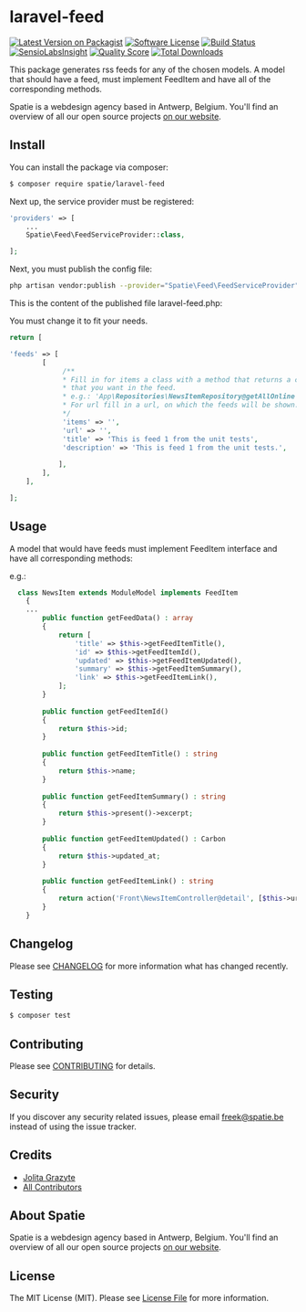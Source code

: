 # laravel-feed

[![Latest Version on Packagist](https://img.shields.io/packagist/v/spatie/laravel-feed.svg?style=flat-square)](https://packagist.org/packages/spatie/laravel-feed)
[![Software License](https://img.shields.io/badge/license-MIT-brightgreen.svg?style=flat-square)](LICENSE.md)
[![Build Status](https://img.shields.io/travis/spatie/laravel-feed/master.svg?style=flat-square)](https://travis-ci.org/spatie/laravel-feed)
[![SensioLabsInsight](https://img.shields.io/sensiolabs/i/xxxxxxxxx.svg?style=flat-square)](https://insight.sensiolabs.com/projects/xxxxxxxxx)
[![Quality Score](https://img.shields.io/scrutinizer/g/spatie/laravel-feed.svg?style=flat-square)](https://scrutinizer-ci.com/g/spatie/laravel-feed)
[![Total Downloads](https://img.shields.io/packagist/dt/spatie/laravel-feed.svg?style=flat-square)](https://packagist.org/packages/spatie/laravel-feed)

This package generates rss feeds for any of the chosen models. A model that should have a feed, must implement FeedItem and have all of the corresponding methods.

Spatie is a webdesign agency based in Antwerp, Belgium. You'll find an overview of all our open source projects [on our website](https://spatie.be/opensource).

## Install

You can install the package via composer:
``` bash
$ composer require spatie/laravel-feed
```

Next up, the service provider must be registered:

```php
'providers' => [
    ...
    Spatie\Feed\FeedServiceProvider::class,

];
```

Next, you must publish the config file:

```bash
php artisan vendor:publish --provider="Spatie\Feed\FeedServiceProvider"
```

This is the content of the published file laravel-feed.php:

You must change it to fit your needs.

```php
return [

'feeds' => [
        [
             /**
             * Fill in for items a class with a method that returns a collection of items
             * that you want in the feed.
             * e.g.: 'App\Repositories\NewsItemRepository@getAllOnline'
             * For url fill in a url, on which the feeds will be shown.
             */
             'items' => '',
             'url' => '', 
             'title' => 'This is feed 1 from the unit tests',
             'description' => 'This is feed 1 from the unit tests.',
        
            ],
        ],
    ],

];
```

## Usage

A model that would have feeds must implement FeedItem interface and have all corresponding methods:

e.g.:
``` php
  class NewsItem extends ModuleModel implements FeedItem
    {
    ...
        public function getFeedData() : array
        {
            return [
                'title' => $this->getFeedItemTitle(),
                'id' => $this->getFeedItemId(),
                'updated' => $this->getFeedItemUpdated(),
                'summary' => $this->getFeedItemSummary(),
                'link' => $this->getFeedItemLink(),
            ];
        }
  
        public function getFeedItemId()
        {
            return $this->id;
        }
  
        public function getFeedItemTitle() : string
        {
            return $this->name;
        }
  
        public function getFeedItemSummary() : string
        {
            return $this->present()->excerpt;
        }
  
        public function getFeedItemUpdated() : Carbon
        {
            return $this->updated_at;
        }
  
        public function getFeedItemLink() : string
        {
            return action('Front\NewsItemController@detail', [$this->url]);
        }
    }
```

## Changelog

Please see [CHANGELOG](CHANGELOG.md) for more information what has changed recently.

## Testing

``` bash
$ composer test
```

## Contributing

Please see [CONTRIBUTING](CONTRIBUTING.md) for details.

## Security

If you discover any security related issues, please email freek@spatie.be instead of using the issue tracker.

## Credits

- [Jolita Grazyte](https://github.com/JolitaGrazyte)
- [All Contributors](../../contributors)

## About Spatie
Spatie is a webdesign agency based in Antwerp, Belgium. You'll find an overview of all our open source projects [on our website](https://spatie.be/opensource).

## License

The MIT License (MIT). Please see [License File](LICENSE.md) for more information.

